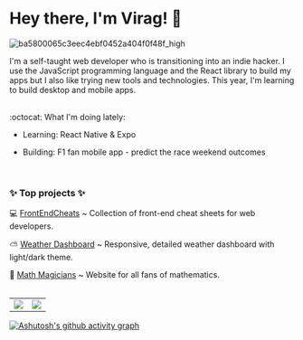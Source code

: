 # Hey there, I'm Virag! 🌸

![ba5800065c3eec4ebf0452a404f0f48f_high](https://github.com/user-attachments/assets/f9673be2-1132-4581-a575-78af5f54fdce)


I'm a self-taught web developer who is transitioning into an indie hacker.
I use the JavaScript programming language and the React library to build my apps but I also like trying new tools and technologies.
This year, I'm learning to build desktop and mobile apps.
<br>
<br>

:octocat: What I'm doing lately:

- Learning: React Native & Expo

- Building: F1 fan mobile app - predict the race weekend outcomes

<br>
<h3> ✨ Top projects ✨ </h3>

 💻 [FrontEndCheats](https://frontendcheats.com/) ~ Collection of front-end cheat sheets for web developers.
   
 ⛅ [Weather Dashboard](https://virag-ky-weather-dashboard.netlify.app/) ~ Responsive, detailed weather dashboard with light/dark theme.
 
 📐 [Math Magicians](https://virag-ky-math-magicians.netlify.app/) ~ Website for all fans of mathematics.
<br>
<br>
<div><table><tr><td width="50%"><img src="https://github-readme-stats.vercel.app/api?username=virag-ky&show_icons=true&theme=panda"></td><td width="50%"><img src="https://github-readme-streak-stats-eight.vercel.app?user=virag-ky&theme=panda&fire=FF74B8&currStreakNum=FF74B8"></td></tr></table></div>


[![Ashutosh's github activity graph](https://github-readme-activity-graph.vercel.app/graph?username=virag-ky&bg_color=31353a&color=24a090&line=24a090&point=ff74b8&area=true&hide_border=false)](https://github.com/ashutosh00710/github-readme-activity-graph)
